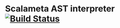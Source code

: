 Scalameta AST interpreter [![Build Status](https://travis-ci.org/itegulov/scalameta-interpreter.svg?branch=master)](https://travis-ci.org/itegulov/scalameta-interpreter)
====